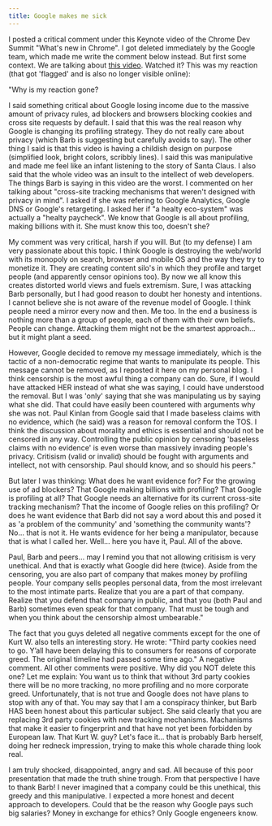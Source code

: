 ```yaml
---
title: Google makes me sick
---
```


I posted a critical comment under this Keynote video of the Chrome Dev Summit "What's new in Chrome". I got deleted immediately by the Google team, which made me write the comment below instead. But first some context. We are talking about [this video](https://www.youtube.com/watch?v=Df2U9-R-OJs). Watched it? This was my reaction (that got 'flagged' and is also no longer visible online):

"Why is my reaction gone?

I said something critical about Google losing income due to the massive amount of privacy rules, ad blockers and browsers blocking cookies and cross site requests by default. I said that this was the real reason why Google is changing its profiling strategy. They do not really care about privacy (which Barb is suggesting but carefully avoids to say). The other thing I said is that this video is having a childish design on purpose (simplified look, bright colors, scribbly lines). I said this was manipulative and made me feel like an infant listening to the story of Santa Claus. I also said that the whole video was an insult to the intellect of web developers. The things Barb is saying in this video are the worst. I commented on her talking about "cross-site tracking mechanisms that weren't designed with privacy in mind". I asked if she was refering to Google Analytics, Google DNS or Google's retargeting. I asked her if "a healty eco-system" was actually a "healty paycheck". We know that Google is all about profiling, making billions with it. She must know this too, doesn't she?

My comment was very critical, harsh if you will. But (to my defense) I am very passionate about this topic. I think Google is destroying the web/world with its monopoly on search, browser and mobile OS and the way they try to monetize it. They are creating content silo's in which they profile and target people (and apparently censor opinions too). By now we all know this creates distorted world views and fuels extremism. Sure, I was attacking Barb personally, but I had good reason to doubt her honesty and intentions. I cannot believe she is not aware of the revenue model of Google. I think people need a mirror every now and then. Me too. In the end a business is nothing more than a group of people, each of them with their own beliefs. People can change. Attacking them might not be the smartest approach... but it might plant a seed.

However, Google decided to remove my message immediately, which is the tactic of a non-democratic regime that wants to manipulate its people. This message cannot be removed, as I reposted it here on my personal blog. I think censorship is the most awful thing a company can do. Sure, if I would have attacked HER instead of what she was saying, I could have understood the removal. But I was 'only' saying that she was manipulating us by saying what she did. That could have easily been countered with arguments why she was not. Paul Kinlan from Google said that I made baseless claims with no evidence, which (he said) was a reason for removal conform the TOS. I think the discussion about morality and ethics is essential and should not be censored in any way. Controlling the public opinion by censoring 'baseless claims with no evidence' is even worse than massively invading people's privacy. Critisism (valid or invalid) should be fought with arguments and intellect, not with censorship. Paul should know, and so should his peers."

But later I was thinking: What does he want evidence for? For the growing use of ad blockers? That Google making billions with profiling? That Google is profiling at all? That Google needs an alternative for its current cross-site tracking mechanism? That the income of Google relies on this profiling? Or does he want evidence that Barb did not say a word about this and posed it as 'a problem of the community' and 'something the community wants'? No... that is not it. He wants evidence for her being a manipulator, because that is what I called her. Well... here you have it, Paul. All of the above.

Paul, Barb and peers... may I remind you that not allowing critisism is very unethical. And that is exactly what Google did here (twice). Aside from the censoring, you are also part of company that makes money by profiling people. Your company sells peoples personal data, from the most irrelevant to the most intimate parts. Realize that you are a part of that company. Realize that you defend that company in public, and that you (both Paul and Barb) sometimes even speak for that company. That must be tough and when you think about the censorship almost umbearable."

The fact that you guys deleted all negative comments except for the one of Kurt W. also tells an interesting story. He wrote: "Third party cookies need to go. Y’all have been delaying this to consumers for reasons of corporate greed. The original timeline had passed some time ago." A negative comment. All other comments were positive. Why did you NOT delete this one? Let me explain: You want us to think that without 3rd party cookies there will be no more tracking, no more profiling and no more corporate greed. Unfortunately, that is not true and Google does not have plans to stop with any of that. You may say that I am a conspiracy thinker, but Barb HAS been honest about this particular subject. She said clearly that you are replacing 3rd party cookies with new tracking mechanisms. Machanisms that make it easier to fingerprint and that have not yet been forbidden by European law. That Kurt W. guy? Let's face it... that is probably Barb herself, doing her redneck impression, trying to make this whole charade thing look real.

I am truly shocked, disappointed, angry and sad. All because of this poor presentation that made the truth shine trough. From that perspective I have to thank Barb! I never imagined that a company could be this unethical, this greedy and this manipulative. I expected a more honest and decent approach to developers. Could that be the reason why Google pays such big salaries? Money in exchange for ethics? Only Google engeneers know.